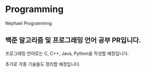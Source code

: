 # Programming
Nephael Programming

## 백준 알고리즘 및 프로그래밍 언어 공부 PR입니다.

프로그래밍 언어로는 C, C++, Java, Python을 작성할 예정입니다.

추가로 각종 기술들도 정리할 예정입니다.
